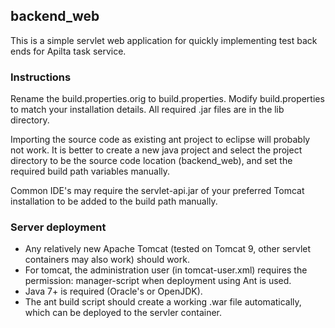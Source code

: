 backend_web
-----------

This is a simple servlet web application for quickly implementing test back ends for Apilta task service.

### Instructions

Rename the build.properties.orig to build.properties. Modify build.properties to match your installation details. All required .jar files
are in the lib directory.

Importing the source code as existing ant project to eclipse will probably not
work. It is better to create a new java project and select the project directory
to be the source code location (backend_web), and set the required build path
variables manually.

Common IDE's may require the servlet-api.jar of your preferred Tomcat installation to be added to the build path manually.

### Server deployment

- Any relatively new Apache Tomcat (tested on Tomcat 9, other servlet containers may also work) should work.
- For tomcat, the administration user (in tomcat-user.xml) requires the permission: manager-script when deployment using Ant is used. 
- Java 7+ is required (Oracle's or OpenJDK).
- The ant build script should create a working .war file automatically, which can be deployed to the servler container.
